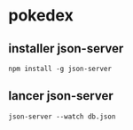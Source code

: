 # pokedex

## installer json-server 
`npm install -g json-server`

## lancer json-server
`json-server --watch db.json`